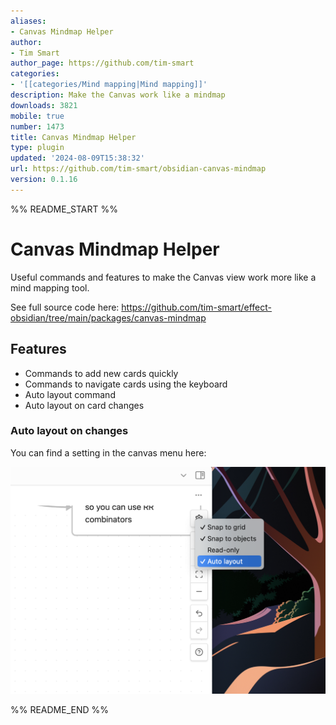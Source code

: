```yaml
---
aliases:
- Canvas Mindmap Helper
author:
- Tim Smart
author_page: https://github.com/tim-smart
categories:
- '[[categories/Mind mapping|Mind mapping]]'
description: Make the Canvas work like a mindmap
downloads: 3821
mobile: true
number: 1473
title: Canvas Mindmap Helper
type: plugin
updated: '2024-08-09T15:38:32'
url: https://github.com/tim-smart/obsidian-canvas-mindmap
version: 0.1.16
---
```


%% README_START %%

# Canvas Mindmap Helper

Useful commands and features to make the Canvas view work more like a mind mapping tool.

See full source code here: https://github.com/tim-smart/effect-obsidian/tree/main/packages/canvas-mindmap

## Features

- Commands to add new cards quickly
- Commands to navigate cards using the keyboard
- Auto layout command
- Auto layout on card changes

### Auto layout on changes

You can find a setting in the canvas menu here:

![Example](https://raw.githubusercontent.com/tim-smart/obsidian-canvas-mindmap/HEAD/assets/auto%20layout.png)


%% README_END %%